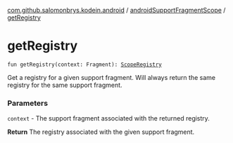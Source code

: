 [com.github.salomonbrys.kodein.android](../index.md) / [androidSupportFragmentScope](index.md) / [getRegistry](.)

# getRegistry

`fun getRegistry(context: Fragment): `[`ScopeRegistry`](../../com.github.salomonbrys.kodein/-scope-registry/index.md)

Get a registry for a given support fragment. Will always return the same registry for the same support fragment.

### Parameters

`context` - The support fragment associated with the returned registry.

**Return**
The registry associated with the given support fragment.

